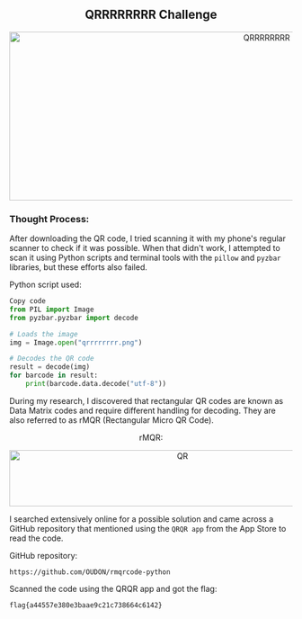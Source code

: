<h2 align="center"><strong>QRRRRRRRR Challenge</strong></h2>
<p align="center">
  <img src="https://imgur.com/QwDhz7b.png" alt="QRRRRRRRR" width="900" height="300"/>
</p>

<h3>Thought Process:</h3>

After downloading the QR code, I tried scanning it with my phone's regular scanner to check if it was possible. When that didn't work, I attempted to scan it using Python scripts and terminal tools with the `pillow` and `pyzbar` libraries, but these efforts also failed.

Python script used:

```py
Copy code
from PIL import Image
from pyzbar.pyzbar import decode

# Loads the image
img = Image.open("qrrrrrrrr.png")

# Decodes the QR code
result = decode(img)
for barcode in result:
    print(barcode.data.decode("utf-8"))
```

During my research, I discovered that rectangular QR codes are known as Data Matrix codes and require different handling for decoding. They are also referred to as rMQR (Rectangular Micro QR Code).

<p align="center">rMQR:</p>
<p align="center">
  <img src="https://imgur.com/pThspuD.png" alt="QR" width="600" height="100"/>
</p>

I searched extensively online for a possible solution and came across a GitHub repository that mentioned using the `QRQR app` from the App Store to read the code.

GitHub repository:
```
https://github.com/OUDON/rmqrcode-python
```

Scanned the code using the QRQR app and got the flag: 

```
flag{a44557e380e3baae9c21c738664c6142}
```
